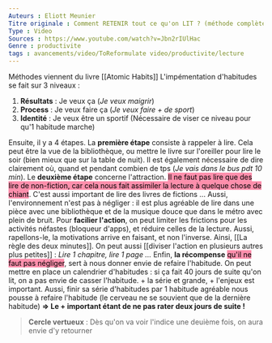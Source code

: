 ```yaml
---
Auteurs : Eliott Meunier
Titre originale : Comment RETENIR tout ce qu'on LIT ? (méthode complète)
Type : Video
Sources : https://www.youtube.com/watch?v=Jbn2rIUlHac
Genre : productivite
tags : avancements/video/ToReformulate video/productivite/lecture 
---
```



Méthodes viennent du livre [[Atomic Habits]]
L'impémentation d'habitudes se fait sur 3 niveaux :
1. **Résultats** : Je veux ça (*Je veux maigrir*)
2. **Process** : Je veux faire ça (*Je veux faire + de sport*)
3. **Identité** : Je veux être un sportif (Nécessaire de viser ce niveau pour qu'1 habitude marche)

Ensuite, il y a 4 étapes. La **première étape** consiste à rappeler à lire. Cela peut être la vue de la bibliothèque, ou mettre le livre sur l'oreiller pour lire le soir (bien mieux que sur la table de nuit). Il est également nécessaire de dire clairement où, quand et pendant combien de tps (*Je vais dans le bus pdt 10 min*). Le **deuxième étape** concerne l'attraction. <mark style="background: #FF5582A6;">Il ne faut pas lire que des lire de non-fiction, car cela nous fait assimiler la lecture à quelque chose de chiant</mark>. C'est aussi important de lire des livres de fictions ... Aussi, l'environnement n'est pas à négliger : il est plus agréable de lire dans une pièce avec une bibliothèque et de la musique douce que dans le métro avec plein de bruit. Pour **facilier l'action**, on peut limiter les frictions pour les activités néfastes (bloqueur d'apps), et réduire celles de la lecture. Aussi, rapellons-le, la motivations arrive en faisant, et non l'inverse. Ainsi, [[La règle des deux minutes]]. On peut aussi [[diviser l'action en plusieurs autres plus petites]] : *Lire 1 chapitre, lire 1 page ...* Enfin, **la récompense** <mark style="background: #FF5582A6;">qu'il ne faut pas négliger</mark>, sert à nous donner envie de refaire l'habitude. On peut mettre en place un calendrier d'habitudes : si ça fait 40 jours de suite qu'on lit, on a pas envie de casser l'habitude. + la série et grande, + l'enjeux est important. Aussi, finir sa série d'habitudes par 1 habitude agréable nous pousse à refaire l'habitude (le cerveau ne se souvient que de la dernière habitude)
**⇒ Le + important étant de ne pas rater deux jours de suite !**
> **Cercle vertueux** : Dès qu'on va voir l'indice une deuième fois, on aura envie d'y retourner